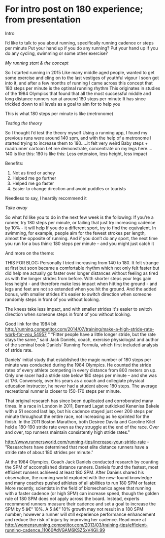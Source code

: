 # For intro post on 180 experience; from presentation

Intro

I’d like to talk to you about running, specifically running cadence or steps per minute
Put your hand up if you do any running?
Put your hand up if you do any cycling, swimming or some other exercise?


*My running start & the concept*

So I started running in 2015
Like many middle aged people, wanted to get some exercise and cling on to the last vestiges of youthful vigour
I soon got into it, and after a few months of running I came across this concept that 180 steps per minute is the optimal running rhythm
This originates in studies of the 1984 Olympics that found that all the most successful middle and long distance runners ran at around 180 steps per minute
It has since trickled down to all levels as a goal to aim for to help you

This is what 180 steps per minute is like (metronome)

*Testing the theory*

So I thought I’d test the theory myself
Using a running app, I found my previous runs were around 140 spm, and with the help of a metronome I started trying to increase them to 180…..it felt very weird
Baby steps + roadrunner cartoon
Let me demonstrate, concentrate on my legs here….
140 is like this:
180 is like this:
Less extension, less height, less impact

Benefits:
1.  Not as tired or achey
2.  Helped me go further
3.  Helped me go faster
4.  Easier to change direction and avoid puddles or tourists

Needless to say, I heartily recommend it

*Take away*

So what I’d like you to do in the next few week is the following:
If you’re a runner, try 180 steps per minute, or failing that just try increasing cadence by 10% - it will help
If you do a different sport, try to find the equivalent. In swimming, for example, people aim for the fewest strokes per length, almost the opposite of running.
And if you don’t do any sport, the next time you run for a bus think: 180 steps per minute – and you might just catch it


And more on the theme:

THIS FOR BLOG:
Personally I tried increasing from 140 to 180. It felt strange at first but soon became a comfortable rhythm which not only felt faster but did help me actually go faster over longer distances without feeling as tired as with the longer strides from before. With shorter steps your legs gain less height - and therefore make less impact when hitting the ground - and legs and feet are not so extended when you hit the ground.
And the added bonus, with smaller strides it's easier to switch direction when someone randomly steps in front of you without looking.

The knees take less impact, and with smaller strides it's easier to switch direction when someone steps in front of you without looking.

Good link for the 1984 bit http://running.competitor.com/2014/07/training/make-a-high-stride-rate-work-for-you_54957 "
“Fitter people have a little longer stride, but the rate stays the same,” said Jack Daniels, coach, exercise physiologist and author of the seminal book Daniels’ Running Formula, which first included analysis of stride rate.

Daniels’ initial study that established the magic number of 180 steps per minute was conducted during the 1984 Olympics. He counted the stride rates of every athlete competing in every distance from 800 meters on up. Only one racer had a stride rate below 180 steps per minute – and she was at 176. Conversely, over his years as a coach and collegiate physical education instructor, he never had a student above 180 steps. The average recreational runner is closer to 150-170 steps per minute.

That original research has since been duplicated and corroborated many times. In a race in London in 2011, Bernard Lagat outkicked Kenenisa Bekele with a 51 second last lap, but his cadence stayed just over 200 steps per minute throughout the entire race, not increasing as he sprinted for the finish. In the 2011 Boston Marathon, both Desiree Davila and Caroline Kilel held a 180-190 stride rate even as they struggle at the end of the race. Over and over, top runners maintain consistently high stride rates."

http://www.runnersworld.com/running-tips/increase-your-stride-rate - "Researchers have determined that most elite distance runners have a stride rate of about 180 strides per minute."

At the 1984 Olympics, Coach Jack Daniels conducted research by counting the SPM of accomplished distance runners. Daniels found the fastest, most efficient runners achieved at least 180 SPM. After Daniels shared his observation, the running world exploded with the new-found knowledge and many coaches pushed athletes of all abilities to run 180 SPM or faster.
More recently, scientists in the field of biomechanics agree that running with a faster cadence (or high SPM) can increase speed, though the golden rule of 180 SPM does not apply across the board. Instead, experts recommend runners measure their cadence and set a goal to increase the SPM by 5 â€“ 10%. A 5 â€“ 10% growth may not result in a 180 SPM number; however a runner will still experience performance enhancement and reduce the risk of injury by improving her cadence.
Read more at http://womensrunning.competitor.com/2013/03/training-tips/efficient-running-cadence_11060#dVGAM6KSZ5xV4Gli.99
